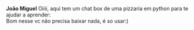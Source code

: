**João Miguel**
Oiiii, aqui tem um chat box de uma pizzaria em python para te ajudar a aprender:<br>
Bom nesse vc não precisa baixar nada, é so usar:)